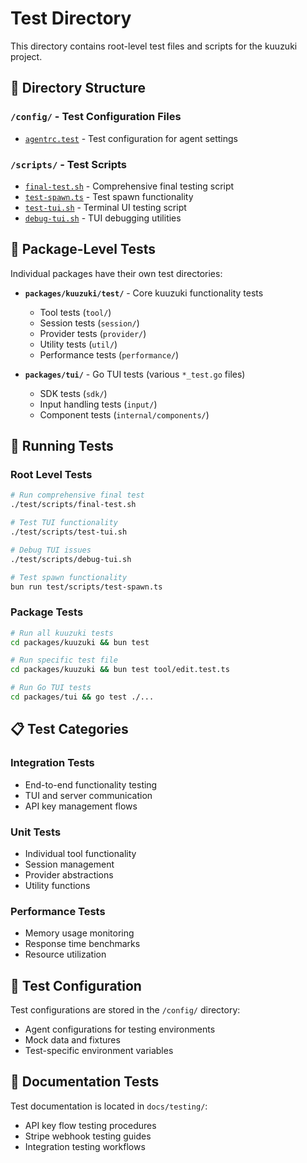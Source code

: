 # Test Directory

This directory contains root-level test files and scripts for the kuuzuki project.

## 📁 Directory Structure

### `/config/` - Test Configuration Files
- [`agentrc.test`](config/agentrc.test) - Test configuration for agent settings

### `/scripts/` - Test Scripts
- [`final-test.sh`](scripts/final-test.sh) - Comprehensive final testing script
- [`test-spawn.ts`](scripts/test-spawn.ts) - Test spawn functionality
- [`test-tui.sh`](scripts/test-tui.sh) - Terminal UI testing script
- [`debug-tui.sh`](scripts/debug-tui.sh) - TUI debugging utilities

## 🧪 Package-Level Tests

Individual packages have their own test directories:

- **`packages/kuuzuki/test/`** - Core kuuzuki functionality tests
  - Tool tests (`tool/`)
  - Session tests (`session/`)
  - Provider tests (`provider/`)
  - Utility tests (`util/`)
  - Performance tests (`performance/`)

- **`packages/tui/`** - Go TUI tests (various `*_test.go` files)
  - SDK tests (`sdk/`)
  - Input handling tests (`input/`)
  - Component tests (`internal/components/`)

## 🚀 Running Tests

### Root Level Tests
```bash
# Run comprehensive final test
./test/scripts/final-test.sh

# Test TUI functionality
./test/scripts/test-tui.sh

# Debug TUI issues
./test/scripts/debug-tui.sh

# Test spawn functionality
bun run test/scripts/test-spawn.ts
```

### Package Tests
```bash
# Run all kuuzuki tests
cd packages/kuuzuki && bun test

# Run specific test file
cd packages/kuuzuki && bun test tool/edit.test.ts

# Run Go TUI tests
cd packages/tui && go test ./...
```

## 📋 Test Categories

### Integration Tests
- End-to-end functionality testing
- TUI and server communication
- API key management flows

### Unit Tests
- Individual tool functionality
- Session management
- Provider abstractions
- Utility functions

### Performance Tests
- Memory usage monitoring
- Response time benchmarks
- Resource utilization

## 🔧 Test Configuration

Test configurations are stored in the `/config/` directory:
- Agent configurations for testing environments
- Mock data and fixtures
- Test-specific environment variables

## 📖 Documentation Tests

Test documentation is located in `docs/testing/`:
- API key flow testing procedures
- Stripe webhook testing guides
- Integration testing workflows